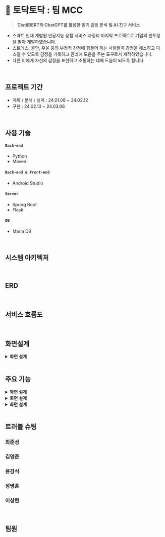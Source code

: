 # 📔 토닥토닥 : 팀 MCC

><strong>DistilBERT와 ChatGPT를 활용한 일기 감정 분석 및 AI 친구 서비스</strong>
* 스마트 인재 개발원 인공지능 융합 서비스 과정의 마지막 프로젝트로 기업의 멘토링을 받아 개발하였습니다.
* 스트레스, 불안, 우울 등의 부정적 감정에 힘들어 하는 사람들이 감정을 해소하고 다스릴 수 있도록 감정을 기록하고 관리에 도움을 주는 도구로서 제작하였습니다.
* 다른 이에게 자신의 감정을 표현하고 소통하는 데에 도움이 되도록 합니다.

</br>

## 프로젝트 기간
* 계획 / 분석 / 설계 : 24.01.08 ~ 24.02.12
* 구현 : 24.02.13 ~ 24.03.06

</br>

## 사용 기술
#### `Back-end`
- Python
- Maven

#### `Back-end & Front-end`
- Android Studio

#### `Server`
- Spring Boot
- Flask

#### `DB`
- Maria DB

</br>

## 시스템 아키텍처

</br>

## ERD

</br>

## 서비스 흐름도

</br>

## 화면설계
<details>
<summary><b>화면 설계</b></summary>
<div markdown="1">
</div>
</details>

</br>

## 주요 기능
<details>
<summary><b>화면 설계</b></summary>
<div markdown="1">
</div>
</details><details>
<summary><b>화면 설계</b></summary>
<div markdown="1">
</div>
</details><details>
<summary><b>화면 설계</b></summary>
<div markdown="1">
</div>
</details>
</br>

## 트러블 슈팅
### 최준성
### 김영준
### 윤강석
### 정명훈
### 이상현

</br>

## 팀원
